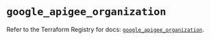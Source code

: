 # `google_apigee_organization`

Refer to the Terraform Registry for docs: [`google_apigee_organization`](https://registry.terraform.io/providers/hashicorp/google/6.19.0/docs/resources/apigee_organization).
